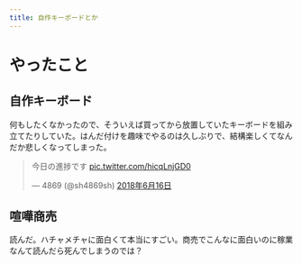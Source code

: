 ```yaml
---
title: 自作キーボードとか
---
```


# やったこと

## 自作キーボード

何もしたくなかったので、そういえば買ってから放置していたキーボードを組み立てたりしていた。はんだ付けを趣味でやるのは久しぶりで、結構楽しくてなんだか悲しくなってしまった。

<blockquote class="twitter-tweet" data-lang="ja"><p lang="ja" dir="ltr">今日の進捗です <a href="https://t.co/hicqLnjGD0">pic.twitter.com/hicqLnjGD0</a></p>&mdash; 4869 (@sh4869sh) <a href="https://twitter.com/sh4869sh/status/1007923651444801536?ref_src=twsrc%5Etfw">2018年6月16日</a></blockquote>
<script async src="https://platform.twitter.com/widgets.js" charset="utf-8"></script>


## 喧嘩商売

読んだ。ハチャメチャに面白くて本当にすごい。商売でこんなに面白いのに稼業なんて読んだら死んでしまうのでは？